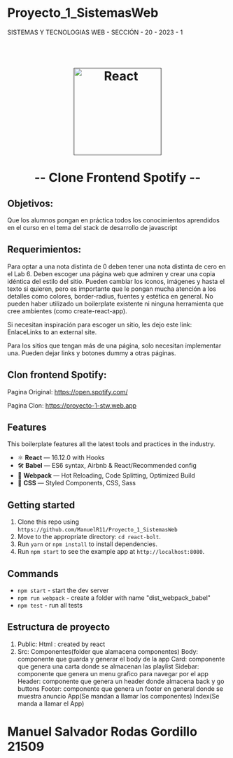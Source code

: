 # Proyecto_1_SistemasWeb

SISTEMAS Y TECNOLOGIAS WEB - SECCIÓN - 20 - 2023 - 1

<h1 align="center">
<br>
  <a href=""><img src="https://jojoy-app-files.ezjojoy.com/avatar/386381954011578368" alt="React" width=200"></a>
<br>
<br>
-- Clone Frontend Spotify --
</h1>


## Objetivos:

Que los alumnos pongan en práctica todos los conocimientos aprendidos en el curso en el tema del stack de desarrollo de javascript

## Requerimientos:

Para optar a una nota distinta de 0 deben tener una nota distinta de cero en el Lab 6.  Deben escoger una página web que admiren y crear una copia idéntica del estilo del sitio. Pueden cambiar los iconos, imágenes y hasta el texto si quieren, pero es importante que le pongan mucha atención a los detalles como colores, border-radius, fuentes y estética en general. No pueden haber utilizado un boilerplate existente ni ninguna herramienta que cree ambientes (como create-react-app). 

Si necesitan inspiración para escoger un sitio, les dejo este link: EnlaceLinks to an external site.

Para los sitios que tengan más de una página, solo necesitan implementar una. Pueden dejar links y botones dummy a otras páginas.

       
## Clon frontend Spotify:
Pagina Original:  https://open.spotify.com/

Pagina Clon:   https://proyecto-1-stw.web.app
    
## Features

This boilerplate features all the latest tools and practices in the industry.

- ⚛ **React** — 16.12.0 with Hooks
- 🛠 **Babel** — ES6 syntax, Airbnb & React/Recommended config
- 🚀 **Webpack**  — Hot Reloading, Code Splitting, Optimized Build
- 💅 **CSS** — Styled Components, CSS, Sass


## Getting started

1. Clone this repo using `https://github.com/ManuelR11/Proyecto_1_SistemasWeb`
2. Move to the appropriate directory: `cd react-bolt`.<br />
3. Run `yarn` or `npm install` to install dependencies.<br />
4. Run `npm start` to see the example app at `http://localhost:8080`.

## Commands

- `npm start` - start the dev server
- `npm run webpack` - create a folder with name "dist_webpack_babel"
- `npm test` - run all tests

## Estructura de proyecto

1. Public:
  Html : created by react
2. Src:
  Componentes(folder que alamacena componentes)
    Body: componente que guarda y generar el body de la app
    Card: componente que genera una carta donde se almacenan las playlist
    Sidebar: componente que genera un menu grafico para navegar por el app
    Header: componente que genera un header donde almacena back y go buttons 
    Footer: componente que genera un footer en general donde se muestra anuncio
  App(Se mandan a llamar los componentes)
  Index(Se manda a llamar el App)

# Manuel Salvador Rodas Gordillo 21509
